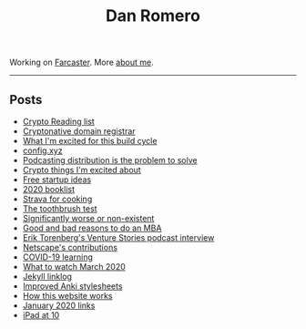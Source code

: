 
<header>
  <h1>Dan Romero</h1>
</header>

<main>

<p>Working on <a href="https://farcaster.xyz">Farcaster</a>. More <a href="/about">about me</a>.</p>
  
<hr /><h2>Posts</h2>
    <ul class="more-space">
      <li><a class="post-link" href="https://danromero.org/crypto-reading/">Crypto Reading list</a></li><li><a class="post-link" href="/crypto-native-domain-registrar.html">Cryptonative domain registrar</a></li><li><a class="post-link" href="/excited-for-this-build-cycle.html">What I&#39;m excited for this build cycle</a></li><li><a class="post-link" href="/config-xyz.html">config.xyz</a></li><li><a class="post-link" href="/podcast-distribution-problem.html">Podcasting distribution is the problem to solve</a></li><li><a class="post-link" href="/excited-about-crypto-feb-22.html">Crypto things I&#39;m excited about</a></li><li><a class="post-link" href="/free-startup-ideas.html">Free startup ideas</a></li><li><a class="post-link" href="/2020-booklist.html">2020 booklist</a></li><li><a class="post-link" href="/strava-for-cooking.html">Strava for cooking</a></li><li><a class="post-link" href="/the-toothbrush-test.html">The toothbrush test</a></li><li><a class="post-link" href="/significantly-worse-or-non-existent.html">Significantly worse or non-existent</a></li><li><a class="post-link" href="/mba-reasons.html">Good and bad reasons to do an MBA</a></li><li><a class="post-link" href="/venture-stories-podcast-interview.html">Erik Torenberg&#39;s Venture Stories podcast interview</a></li><li><a class="post-link" href="/netscape-contributions.html">Netscape&#39;s contributions</a></li><li><a class="post-link" href="/covid-19-learning.html">COVID-19 learning</a></li><li><a class="post-link" href="/what-to-watch-via-twitter.html">What to watch March 2020</a></li><li><a class="post-link" href="/jekyll-linklog.html">Jekyll linklog</a></li><li><a class="post-link" href="/improved-anki.html">Improved Anki stylesheets</a></li><li><a class="post-link" href="/how-this-website-works.html">How this website works</a></li><li><a class="post-link" href="/january-2020-links.html">January 2020 links</a></li><li><a class="post-link" href="/ipad-10-year.html">iPad at 10</a></li></ul></main
